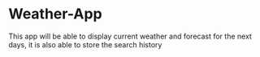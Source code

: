 # Weather-App
This app will be able to display current weather and forecast for the next days, it is also able to store the search history 
